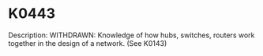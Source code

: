 # K0443
Description: WITHDRAWN: Knowledge of how hubs, switches, routers work together in the design of a network. (See K0143)
